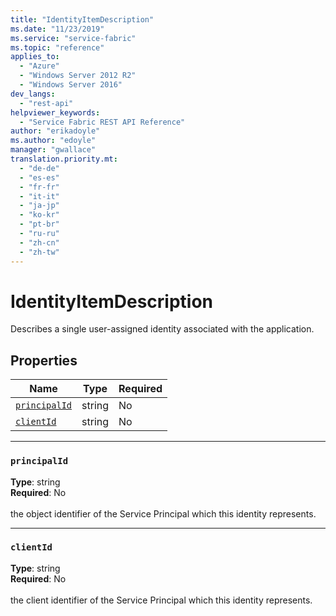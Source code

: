 ```yaml
---
title: "IdentityItemDescription"
ms.date: "11/23/2019"
ms.service: "service-fabric"
ms.topic: "reference"
applies_to: 
  - "Azure"
  - "Windows Server 2012 R2"
  - "Windows Server 2016"
dev_langs: 
  - "rest-api"
helpviewer_keywords: 
  - "Service Fabric REST API Reference"
author: "erikadoyle"
ms.author: "edoyle"
manager: "gwallace"
translation.priority.mt: 
  - "de-de"
  - "es-es"
  - "fr-fr"
  - "it-it"
  - "ja-jp"
  - "ko-kr"
  - "pt-br"
  - "ru-ru"
  - "zh-cn"
  - "zh-tw"
---
```

# IdentityItemDescription

Describes a single user-assigned identity associated with the application.

## Properties
| Name | Type | Required |
| --- | --- | --- |
| [`principalId`](#principalid) | string | No |
| [`clientId`](#clientid) | string | No |

____
### `principalId`
__Type__: string <br/>
__Required__: No<br/>
<br/>
the object identifier of the Service Principal which this identity represents.

____
### `clientId`
__Type__: string <br/>
__Required__: No<br/>
<br/>
the client identifier of the Service Principal which this identity represents.
